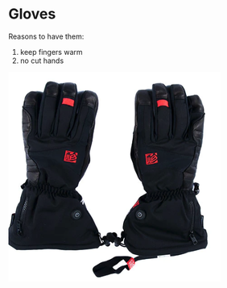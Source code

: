 # Gloves

Reasons to have them:

1. keep fingers warm
2. no cut hands

![alt text](../images/gin_heated_gloves.png)
